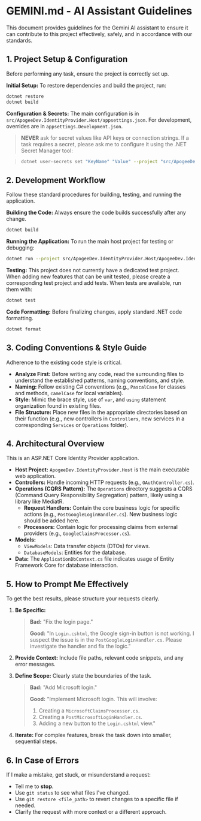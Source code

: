 # GEMINI.md - AI Assistant Guidelines

This document provides guidelines for the Gemini AI assistant to ensure it can contribute to this project effectively, safely, and in accordance with our standards.

## 1. Project Setup & Configuration

Before performing any task, ensure the project is correctly set up.

**Initial Setup:**
To restore dependencies and build the project, run:

```bash
dotnet restore
dotnet build
```

**Configuration & Secrets:**
The main configuration is in `src/ApogeeDev.IdentityProvider.Host/appsettings.json`. For development, overrides are in `appsettings.Development.json`.

> **NEVER** ask for secret values like API keys or connection strings. If a task requires a secret, please ask me to configure it using the .NET Secret Manager tool:

> ```bash
> dotnet user-secrets set "KeyName" "Value" --project "src/ApogeeDev.IdentityProvider.Host"
> ```

## 2. Development Workflow

Follow these standard procedures for building, testing, and running the application.

**Building the Code:**
Always ensure the code builds successfully after any change.

```bash
dotnet build
```

**Running the Application:**
To run the main host project for testing or debugging:

```bash
dotnet run --project src/ApogeeDev.IdentityProvider.Host/ApogeeDev.IdentityProvider.Host.csproj
```

**Testing:**
This project does not currently have a dedicated test project. When adding new features that can be unit tested, please create a corresponding test project and add tests. When tests are available, run them with:

```bash
dotnet test
```

**Code Formatting:**
Before finalizing changes, apply standard .NET code formatting.

```bash
dotnet format
```

## 3. Coding Conventions & Style Guide

Adherence to the existing code style is critical.

- **Analyze First:** Before writing any code, read the surrounding files to understand the established patterns, naming conventions, and style.
- **Naming:** Follow existing C# conventions (e.g., `PascalCase` for classes and methods, `camelCase` for local variables).
- **Style:** Mimic the brace style, use of `var`, and `using` statement organization found in existing files.
- **File Structure:** Place new files in the appropriate directories based on their function (e.g., new controllers in `Controllers`, new services in a corresponding `Services` or `Operations` folder).

## 4. Architectural Overview

This is an ASP.NET Core Identity Provider application.

- **Host Project:** `ApogeeDev.IdentityProvider.Host` is the main executable web application.
- **Controllers:** Handle incoming HTTP requests (e.g., `OAuthController.cs`).
- **Operations (CQRS Pattern):** The `Operations` directory suggests a CQRS (Command Query Responsibility Segregation) pattern, likely using a library like MediatR.
  - **Request Handlers:** Contain the core business logic for specific actions (e.g., `PostGoogleLoginHandler.cs`). New business logic should be added here.
  - **Processors:** Contain logic for processing claims from external providers (e.g., `GoogleClaimsProcessor.cs`).
- **Models:**
  - `ViewModels`: Data transfer objects (DTOs) for views.
  - `DatabaseModels`: Entities for the database.
- **Data:** The `ApplicationDbContext.cs` file indicates usage of Entity Framework Core for database interaction.

## 5. How to Prompt Me Effectively

To get the best results, please structure your requests clearly.

1. **Be Specific:**

   > **Bad:** "Fix the login page."
   >
   > **Good:** "In `Login.cshtml`, the Google sign-in button is not working. I suspect the issue is in the `PostGoogleLoginHandler.cs`. Please investigate the handler and fix the logic."

2. **Provide Context:** Include file paths, relevant code snippets, and any error messages.

3. **Define Scope:** Clearly state the boundaries of the task.

   > **Bad:** "Add Microsoft login."
   >
   > **Good:** "Implement Microsoft login. This will involve:
   >
   > 1. Creating a `MicrosoftClaimsProcessor.cs`.
   > 2. Creating a `PostMicrosoftLoginHandler.cs`.
   > 3. Adding a new button to the `Login.cshtml` view."

4. **Iterate:** For complex features, break the task down into smaller, sequential steps.

## 6. In Case of Errors

If I make a mistake, get stuck, or misunderstand a request:

- Tell me to **stop**.
- Use `git status` to see what files I've changed.
- Use `git restore <file_path>` to revert changes to a specific file if needed.
- Clarify the request with more context or a different approach.

